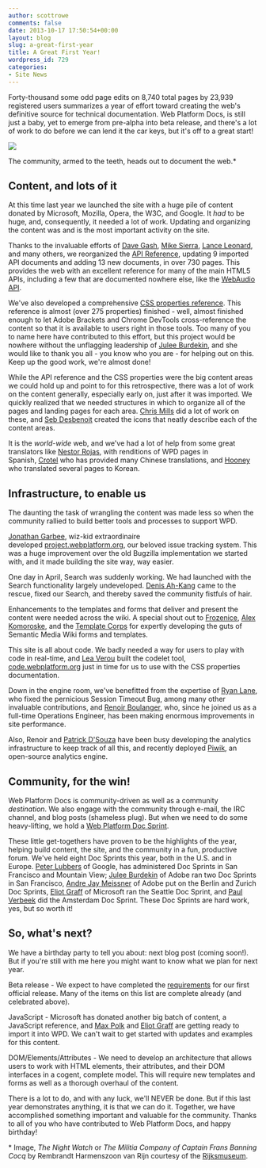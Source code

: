 ```yaml
---
author: scottrowe
comments: false
date: 2013-10-17 17:50:54+00:00
layout: blog
slug: a-great-first-year
title: A Great First Year!
wordpress_id: 729
categories:
- Site News
---
```


Forty-thousand some odd page edits on 8,740 total pages by 23,939 registered users summarizes a year of effort toward creating the web's definitive source for technical documentation. Web Platform Docs, is still just a baby, yet to emerge from pre-alpha into beta release, and there's a lot of work to do before we can lend it the car keys, but it's off to a great start!

![ ](//static.webplatform.org/wpd-blog/2013/10/Birthday1.png)


The community, armed to the teeth, heads out to document the web.*





## Content, and lots of it


At this time last year we launched the site with a huge pile of content donated by Microsoft, Mozilla, Opera, the W3C, and Google. It _had_ to be huge, and, consequently, it needed a lot of work. Updating and organizing the content was and is the most important activity on the site.

Thanks to the invaluable efforts of [Dave Gash](http://docs.webplatform.org/wiki/User:Dgash), [Mike Sierra](http://docs.webplatform.org/wiki/User:Sierra), [Lance Leonard](http://docs.webplatform.org/wiki/User:Lleonard), and many others, we reorganized the [API Reference](http://docs.webplatform.org/wiki/apis), updating 9 imported API documents and adding 13 new documents, in over 730 pages. This provides the web with an excellent reference for many of the main HTML5 APIs, including a few that are documented nowhere else, like the [WebAudio API](http://docs.webplatform.org/wiki/apis/webaudio).

We've also developed a comprehensive [CSS properties reference](http://docs.webplatform.org/wiki/css/properties). This reference is almost (over 275 properties) finished - well, almost finished enough to let Adobe Brackets and Chrome DevTools cross-reference the content so that it is available to users right in those tools. Too many of you to name here have contributed to this effort, but this project would be nowhere without the unflagging leadership of [Julee Burdekin](http://docs.webplatform.org/wiki/User:Julee), and she would like to thank you all - you know who you are - for helping out on this. Keep up the good work, we're almost done!

While the API reference and the CSS properties were the big content areas we could hold up and point to for this retrospective, there was a lot of work on the content generally, especially early on, just after it was imported. We quickly realized that we needed structures in which to organize all of the pages and landing pages for each area. [Chris Mills](http://docs.webplatform.org/wiki/User:Cmills) did a lot of work on these, and [Seb Desbenoit](http://docs.webplatform.org/wiki/User:Desbenoit) created the icons that neatly describe each of the content areas.

It is the _world-wide_ web, and we've had a lot of help from some great translators like [Nestor Rojas](http://docs.webplatform.org/wiki/User:Nestorrojas), with renditions of WPD pages in Spanish, [Crotel](http://docs.webplatform.org/wiki/User:Crotel) who has provided many Chinese translations, and [Hooney](http://docs.webplatform.org/wiki/User:Hooney) who translated several pages to Korean.


## Infrastructure, to enable us


The daunting the task of wrangling the content was made less so when the community rallied to build better tools and processes to support WPD.

[Jonathan Garbee](http://docs.webplatform.org/wiki/User:Garbee), wiz-kid extraordinaire developed [project.webplatform.org](http://project.webplatform.org/), our beloved issue tracking system. This was a huge improvement over the old Bugzilla implementation we started with, and it made building the site way, way easier.

One day in April, Search was suddenly working. We had launched with the Search functionality largely undeveloped. [Denis Ah-Kang](http://docs.webplatform.org/wiki/User:Denis) came to the rescue, fixed our Search, and thereby saved the community fistfuls of hair.

Enhancements to the templates and forms that deliver and present the content were needed across the wiki. A special shout out to [Frozenice](http://docs.webplatform.org/wiki/User:Frozenice), [Alex Komoroske](http://docs.webplatform.org/wiki/User:Jkomoros), and the [Template Corps](http://docs.webplatform.org/wiki/WPD:Template_Corps) for expertly developing the guts of Semantic Media Wiki forms and templates.

This site is all about code. We badly needed a way for users to play with code in real-time, and [Lea Verou](http://docs.webplatform.org/wiki/User:Lea) built the codelet tool, [code.webplatform.org](http://code.webplatform.org/) just in time for us to use with the CSS properties documentation.

Down in the engine room, we've benefitted from the expertise of [Ryan Lane](http://docs.webplatform.org/wiki/User:Ryan_Lane), who fixed the pernicious Session Timeout Bug, among many other invaluable contributions, and [Renoir Boulanger](http://docs.webplatform.org/wiki/User:Renoirb), who, since he joined us as a full-time Operations Engineer, has been making enormous improvements in site performance.

Also, Renoir and [Patrick D'Souza](http://docs.webplatform.org/wiki/User:Pdsouza) have been busy developing the analytics infrastructure to keep track of all this, and recently deployed [Piwik](http://piwik.org/), an open-source analytics engine.


## Community, for the win!


Web Platform Docs is community-driven as well as a community _destination_. We also engage with the community through e-mail, the IRC channel, and blog posts (shameless plug). But when we need to do some heavy-lifting, we hold a [Web Platform Doc Sprint](http://docs.webplatform.org/wiki/WPD:Doc_Sprint).

These little get-togethers have proven to be the highlights of the year, helping build content, the site, and the community in a fun, productive forum. We've held eight Doc Sprints this year, both in the U.S. and in Europe. [Peter Lubbers](http://docs.webplatform.org/wiki/User:Peterlubbers) of Google, has administered Doc Sprints in San Francisco and Mountain View; [Julee Burdekin](http://docs.webplatform.org/wiki/User:Julee) of Adobe ran two Doc Sprints in San Francisco, [Andre Jay Meissner](http://docs.webplatform.org/wiki/User:Klickass) of Adobe put on the Berlin and Zurich Doc Sprints, [Eliot Graff](http://docs.webplatform.org/wiki/User:Eliot-MSFT) of Microsoft ran the Seattle Doc Sprint, and [Paul Verbeek](http://docs.webplatform.org/wiki/User:Paulv) did the Amsterdam Doc Sprint. These Doc Sprints are hard work, yes, but so worth it!


## So, what's next?


We have a birthday party to tell you about: next blog post (coming soon!). But if you're still with me here you might want to know what we plan for next year.

Beta release - We expect to have completed the [requirements](http://docs.webplatform.org/wiki/WPD:Project_Status) for our first official release. Many of the items on this list are complete already (and celebrated above).

JavaScript - Microsoft has donated another big batch of content, a JavaScript reference, and [Max Polk](http://docs.webplatform.org/wiki/User:Maxpolk) and [Eliot Graff](http://docs.webplatform.org/wiki/User:Eliot-MSFT) are getting ready to import it into WPD. We can't wait to get started with updates and examples for this content.

DOM/Elements/Attributes - We need to develop an architecture that allows users to work with HTML elements, their attributes, and their DOM interfaces in a cogent, complete model. This will require new templates and forms as well as a thorough overhaul of the content.

There is a lot to do, and with any luck, we'll NEVER be done. But if this last year demonstrates anything, it is that we can do it. Together, we have accomplished something important and valuable for the community. Thanks to all of you who have contributed to Web Platform Docs, and happy birthday!

* Image, _The Night Watch_ or _The Militia Company of Captain Frans Banning Cocq_ by Rembrandt Harmenszoon van Rijn courtesy of the [Rijksmuseum](https://www.rijksmuseum.nl).
